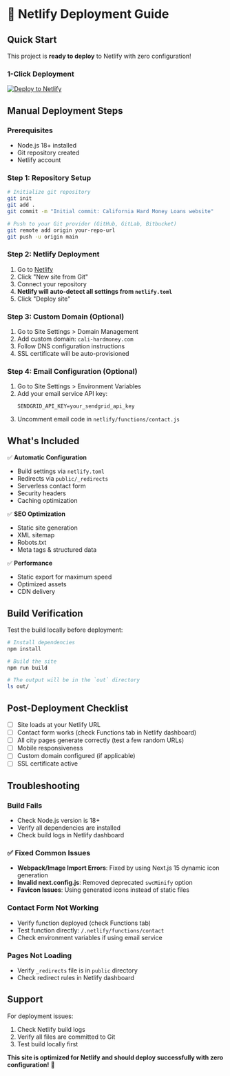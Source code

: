 # 🚀 Netlify Deployment Guide

## Quick Start

This project is **ready to deploy** to Netlify with zero configuration!

### 1-Click Deployment

[![Deploy to Netlify](https://www.netlify.com/img/deploy/button.svg)](https://app.netlify.com/start/deploy?repository=your-repo-url)

## Manual Deployment Steps

### Prerequisites
- Node.js 18+ installed
- Git repository created
- Netlify account

### Step 1: Repository Setup
```bash
# Initialize git repository
git init
git add .
git commit -m "Initial commit: California Hard Money Loans website"

# Push to your Git provider (GitHub, GitLab, Bitbucket)
git remote add origin your-repo-url
git push -u origin main
```

### Step 2: Netlify Deployment
1. Go to [Netlify](https://app.netlify.com/)
2. Click "New site from Git"
3. Connect your repository
4. **Netlify will auto-detect all settings from `netlify.toml`**
5. Click "Deploy site"

### Step 3: Custom Domain (Optional)
1. Go to Site Settings > Domain Management
2. Add custom domain: `cali-hardmoney.com`
3. Follow DNS configuration instructions
4. SSL certificate will be auto-provisioned

### Step 4: Email Configuration (Optional)
1. Go to Site Settings > Environment Variables
2. Add your email service API key:
   ```
   SENDGRID_API_KEY=your_sendgrid_api_key
   ```
3. Uncomment email code in `netlify/functions/contact.js`

## What's Included

✅ **Automatic Configuration**
- Build settings via `netlify.toml`
- Redirects via `public/_redirects`
- Serverless contact form
- Security headers
- Caching optimization

✅ **SEO Optimization**
- Static site generation
- XML sitemap
- Robots.txt
- Meta tags & structured data

✅ **Performance**
- Static export for maximum speed
- Optimized assets
- CDN delivery

## Build Verification

Test the build locally before deployment:

```bash
# Install dependencies
npm install

# Build the site
npm run build

# The output will be in the `out` directory
ls out/
```

## Post-Deployment Checklist

- [ ] Site loads at your Netlify URL
- [ ] Contact form works (check Functions tab in Netlify dashboard)
- [ ] All city pages generate correctly (test a few random URLs)
- [ ] Mobile responsiveness
- [ ] Custom domain configured (if applicable)
- [ ] SSL certificate active

## Troubleshooting

### Build Fails
- Check Node.js version is 18+
- Verify all dependencies are installed
- Check build logs in Netlify dashboard

### ✅ Fixed Common Issues
- **Webpack/Image Import Errors**: Fixed by using Next.js 15 dynamic icon generation
- **Invalid next.config.js**: Removed deprecated `swcMinify` option
- **Favicon Issues**: Using generated icons instead of static files

### Contact Form Not Working
- Verify function deployed (check Functions tab)
- Test function directly: `/.netlify/functions/contact`
- Check environment variables if using email service

### Pages Not Loading
- Verify `_redirects` file is in `public` directory
- Check redirect rules in Netlify dashboard

## Support

For deployment issues:
1. Check Netlify build logs
2. Verify all files are committed to Git
3. Test build locally first

**This site is optimized for Netlify and should deploy successfully with zero configuration!** 🎉